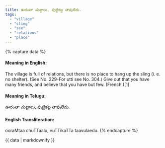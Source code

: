 ```yaml
---
title: ఊరంతా చుట్టాలు, వుట్టికట్ట తావులేదు.
tags:
  - "village"
  - "sling"
  - "see"
  - "relations"
  - "place"
---
```


{% capture data %}
#### Meaning in English:
The village is full of relations, but there is no place to hang up the sling (i. e. no shelter).
(See No. 229-For utti see No. 304.)
Give out that you have many friends, and believe that you have but few. (French.)[1]

#### Meaning in Telugu:
ఊరంతా చుట్టాలు, వుట్టికట్ట తావులేదు.

#### English Transliteration:
ooraMtaa chuTTaalu, vuTTikaTTa taavulaedu.
{% endcapture %}

<div class="notice">{{ data | markdownify }}</div>

